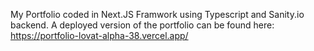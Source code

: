 My Portfolio coded in Next.JS Framwork using Typescript and Sanity.io backend. 
A deployed version of the portfolio can be found here: https://portfolio-lovat-alpha-38.vercel.app/
